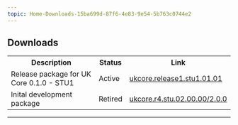 ```yaml
---
topic: Home-Downloads-15ba699d-87f6-4e83-9e54-5b763c0744e2
---
```

## Downloads

<table id="assets">
<tr>
<th>Description</th>
<th>Status</th>
<th>Link</th>
</tr>
<tr>
<td>Release package for UK Core 0.1.0 - STU1 </td>
<td>Active</td>
<td><a href="https://simplifier.net/packages/ukcore.release1/1.0.1">ukcore.release1.stu1.01.01</a></td>
</tr>
<tr>
<td>Inital development package</td>
<td>Retired</td>
<td><a href="https://simplifier.net/packages/ukcore.r4.stu.02.00.00/2.0.0">ukcore.r4.stu.02.00.00/2.0.0</a></td>
</tr>
</table>

---


